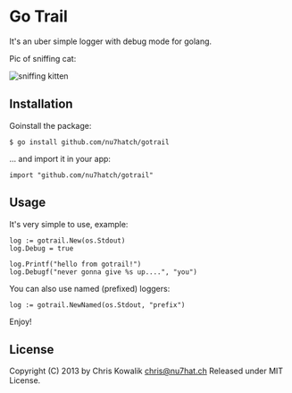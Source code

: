 # Go Trail

It's an uber simple logger with debug mode for golang.

Pic of sniffing cat:

![sniffing kitten](http://imgur.com/ilF3bhq)

## Installation

Goinstall the package:

    $ go install github.com/nu7hatch/gotrail

... and import it in your app:

    import "github.com/nu7hatch/gotrail"

## Usage

It's very simple to use, example:

    log := gotrail.New(os.Stdout)
    log.Debug = true

    log.Printf("hello from gotrail!")
    log.Debugf("never gonna give %s up....", "you")

You can also use named (prefixed) loggers:

    log := gotrail.NewNamed(os.Stdout, "prefix")

Enjoy!

## License

Copyright (C) 2013 by Chris Kowalik <chris@nu7hat.ch>
Released under MIT License.
